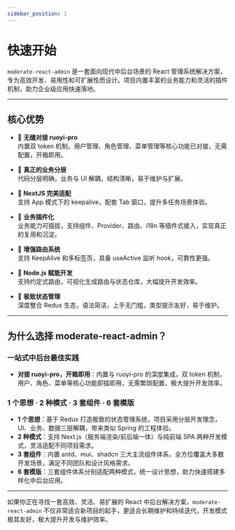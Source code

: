 ```yaml
---
sidebar_position: 1
---
```


# 快速开始

`moderate-react-admin` 是一套面向现代中后台场景的 React 管理系统解决方案，专为高效开发、易用性和可扩展性而设计。项目内置丰富的业务能力和灵活的插件机制，助力企业级应用快速落地。

---

## 核心优势

- 🍎 **无缝对接 ruoyi-pro**  
  内置双 token 机制，用户管理、角色管理、菜单管理等核心功能已对接，无需配置，开箱即用。

- 🍇 **真正的业务分层**  
  代码分层明确，业务与 UI 解耦，结构清晰，易于维护与扩展。

- 🥥 **NextJS 完美适配**  
  支持 App 模式下的 keepalive，配套 Tab 窗口，提升多任务场景体验。

- 🥕 **业务插件化**  
  业务能力可插拔，支持组件、Provider、路由、i18n 等插件式接入，实现真正的复用和沉淀。

- 🍞 **增强路由系统**  
  支持 KeepAlive 和多标签页，具备 useActive 监听 hook，可靠性更强。

- 🥦 **Node.js 赋能开发**  
  支持约定式路由，可视化生成路由与状态仓库，大幅提升开发效率。

- 🥑 **极致状态管理**  
  深度整合 Redux 生态，语法简洁，上手无门槛，类型提示友好，易于维护。

---

## 为什么选择 moderate-react-admin？

### 一站式中后台最佳实践

- **对接 ruoyi-pro，开箱即用**：内置与 ruoyi-pro 的深度集成，双 token 机制，用户、角色、菜单等核心功能即插即用，无需繁琐配置，极大提升开发效率。

### 1 个思想 · 2 种模式 · 3 套组件 · 6 套模版

- **1 个思想**：基于 Redux 打造极致的状态管理系统，项目采用分层开发理念，UI、业务、数据三层解耦，带来类似 Spring 的工程体验。
- **2 种模式**：支持 Next.js（服务端渲染/前后端一体）与纯前端 SPA 两种开发模式，灵活适配不同项目需求。
- **3 套组件**：内置 antd、mui、shadcn 三大主流组件体系，全方位覆盖大多数开发场景，满足不同团队和设计风格需求。
- **6 套模版**：三套组件体系分别适配两种模式，统一设计思想，助力快速搭建多样化中后台应用。

---

如果你正在寻找一套高效、灵活、易扩展的 React 中后台解决方案，`moderate-react-admin` 不仅非常适合新项目的起手，更适合长期维护和持续迭代，开发模式极其友好，极大提升开发与维护效率。

